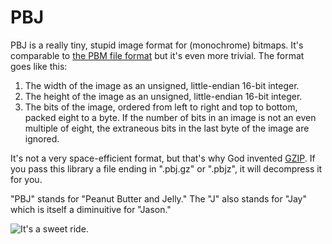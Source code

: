 PBJ
===

PBJ is a really tiny, stupid image format for (monochrome) bitmaps. It's
comparable to [the PBM file format](http://netpbm.sourceforge.net/doc/pbm.html)
but it's even more trivial. The format goes like this:

1.  The width of the image as an unsigned, little-endian 16-bit integer.
2.  The height of the image as an unsigned, little-endian 16-bit integer.
3.  The bits of the image, ordered from left to right and top to bottom, packed
    eight to a byte. If the number of bits in an image is not an even multiple
    of eight, the extraneous bits in the last byte of the image are ignored.

It's not a very space-efficient format, but that's why God invented
[GZIP](http://zlib.net/). If you pass this library a file ending in ".pbj.gz"
or ".pbjz", it will decompress it for you.

"PBJ" stands for "Peanut Butter and Jelly." The "J" also stands for "Jay" which
is itself a diminuitive for "Jason."

![It's a sweet ride.](https://raw.github.com/darkskyapp/pbj/master/doc/sweetride.gif)

